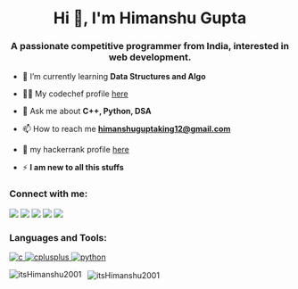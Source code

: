 <h1 align="center">Hi 👋, I'm Himanshu Gupta</h1>
<h3 align="center">A passionate competitive programmer from India, interested in web development.</h3>

- 🌱 I’m currently learning **Data Structures and Algo**

- 👨‍💻 My codechef profile [here](https://www.codechef.com/users/itshimanshu007)

- 💬 Ask me about **C++, Python, DSA**

- 📫 How to reach me **himanshuguptaking12@gmail.com**

- 📄 my hackerrank profile [here](https://www.hackerrank.com/itshimanshu)

- ⚡ **I am new to all this stuffs**

<h3 align="left">Connect with me:</h3>

[<img src="https://img.shields.io/badge/LinkedIn-0077B5?style=for-the-badge&logo=linkedin&logoColor=white"/>](https://www.linkedin.com/in/himanshu-gupta-111488175/)
[<img src="https://img.shields.io/badge/GitHub-100000?style=for-the-badge&logo=github&logoColor=white"/>](https://github.com/itsHimanshu2001)
[<img src="https://img.shields.io/badge/Codechef-12100E?style=for-the-badge&logo=codechef&logoColor=white"/>](https://www.codechef.com/users/itshimanshu007)
[<img src="https://img.shields.io/badge/Hackerrank-EA4C89?style=for-the-badge&logo=hackerrank&logoColor=green"/>](https://www.hackerrank.com/itshimanshu)
[<img src="https://img.shields.io/badge/-Codeforces-blue?style=for-the-badge&logo=codeforces&logoColor=white"/>](https://codeforces.com/profile/itshimanshu2001#)

<h3 align="left">Languages and Tools:</h3>
<p align="left"> 
  <a href="https://www.cprogramming.com/" target="_blank"> 
    <img src="https://img.shields.io/badge/C-00599C?style=for-the-badge&logo=c&logoColor=white" alt="c"/> 
  </a> 
  <a href="https://www.w3schools.com/cpp/" target="_blank"> 
    <img src="https://img.shields.io/badge/C%2B%2B-00599C?style=for-the-badge&logo=c%2B%2B&logoColor=white" alt="cplusplus" /> 
  </a> 
  <a href="https://www.python.org" target="_blank"> 
    <img src="https://img.shields.io/badge/Python-14354C?style=for-the-badge&logo=python&logoColor=white" alt="python" /> 
  </a> 
</p>

<p>
  <img align="left" src="https://github-readme-stats.vercel.app/api/top-langs?username=illusion47586&show_icons=true&theme=onedark&locale=en&layout=compact" alt="itsHimanshu2001"/>
</p>

<p>
  &nbsp;
  <img align="center" src="https://github-readme-stats.vercel.app/api?username=illusion47586&show_icons=true&theme=onedark&locale=en" alt="itsHimanshu2001" />
</p>
